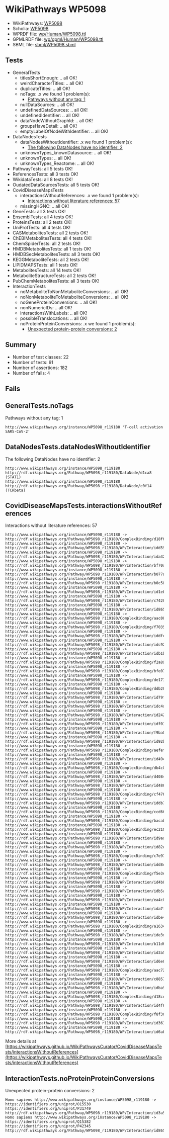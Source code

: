 # WikiPathways WP5098

* WikiPathways: [WP5098](https://identifiers.org/wikipathways:WP5098)
* Scholia: [WP5098](https://scholia.toolforge.org/wikipathways/WP5098)
* WPRDF file: [wp/Human/WP5098.ttl](../wp/Human/WP5098.ttl)
* GPMLRDF file: [wp/gpml/Human/WP5098.ttl](../wp/gpml/Human/WP5098.ttl)
* SBML file: [sbml/WP5098.sbml](../sbml/WP5098.sbml)

## Tests
* GeneralTests
    * titlesShortEnough: .. all OK!
    * weirdCharacterTitles: .. all OK!
    * duplicateTitles: .. all OK!
    * noTags: .x we found 1 problem(s):
        * [Pathways without any tag: 1](#b5a30a81)
    * nullDataSources: .. all OK!
    * undefinedDataSources: .. all OK!
    * undefinedIdentifier: .. all OK!
    * dataNodeWithoutGraphId: .. all OK!
    * groupsHaveDetail: .. all OK!
    * emptyLabelOfNodeWithIdentifier: .. all OK!
* DataNodesTests
    * dataNodesWithoutIdentifier: .x we found 1 problem(s):
        * [The following DataNodes have no identifier: 2](#d2d32fa1)
    * unknownTypes_knownDatasource: .. all OK!
    * unknownTypes: .. all OK!
    * unknownTypes_Reactome: .. all OK!
* PathwayTests: all 5 tests OK!
* ReferencesTests: all 3 tests OK!
* WikidataTests: all 8 tests OK!
* OudatedDataSourcesTests: all 5 tests OK!
* CovidDiseaseMapsTests
    * interactionsWithoutReferences: .x we found 1 problem(s):
        * [Interactions without literature references: 57](#9701cd64)
    * missingHGNC: .. all OK!
* GeneTests: all 3 tests OK!
* EnsemblTests: all 4 tests OK!
* ProteinsTests: all 2 tests OK!
* UniProtTests: all 4 tests OK!
* CASMetabolitesTests: all 2 tests OK!
* ChEBIMetabolitesTests: all 4 tests OK!
* ChemSpiderTests: all 2 tests OK!
* HMDBMetabolitesTests: all 1 tests OK!
* HMDBSecMetabolitesTests: all 3 tests OK!
* KEGGMetaboliteTests: all 2 tests OK!
* LIPIDMAPSTests: all 1 tests OK!
* MetabolitesTests: all 14 tests OK!
* MetaboliteStructureTests: all 2 tests OK!
* PubChemMetabolitesTests: all 3 tests OK!
* InteractionTests
    * noMetaboliteToNonMetaboliteConversions: .. all OK!
    * noNonMetaboliteToMetaboliteConversions: .. all OK!
    * noGeneProteinConversions: .. all OK!
    * nonNumericIDs: .. all OK!
    * interactionsWithLabels: .. all OK!
    * possibleTranslocations: .. all OK!
    * noProteinProteinConversions: .x we found 1 problem(s):
        * [Unexpected protein-protein conversions: 2](#2cf74678)


## Summary

* Number of test classes: 22
* Number of tests: 91
* Number of assertions: 182
* Number of fails: 4

## Fails

<a name="b5a30a81" />

## GeneralTests.noTags

Pathways without any tag: 1
```
http://www.wikipathways.org/instance/WP5098_r119180 'T-cell activation SARS-CoV-2' 
```

<a name="d2d32fa1" />

## DataNodesTests.dataNodesWithoutIdentifier

The following DataNodes have no identifier: 2
```
http://www.wikipathways.org/instance/WP5098_r119180 http://rdf.wikipathways.org/Pathway/WP5098_r119180/DataNode/d1ca8 (STAT1)
http://www.wikipathways.org/instance/WP5098_r119180 http://rdf.wikipathways.org/Pathway/WP5098_r119180/DataNode/c0f14 (TCRbeta)
```

<a name="9701cd64" />

## CovidDiseaseMapsTests.interactionsWithoutReferences

Interactions without literature references: 57
```
http://www.wikipathways.org/instance/WP5098_r119180 -> http://rdf.wikipathways.org/Pathway/WP5098_r119180/ComplexBinding/d18f6
http://www.wikipathways.org/instance/WP5098_r119180 -> http://rdf.wikipathways.org/Pathway/WP5098_r119180/WP/Interaction/idd590bb87
http://www.wikipathways.org/instance/WP5098_r119180 -> http://rdf.wikipathways.org/Pathway/WP5098_r119180/WP/Interaction/ida42d85bc
http://www.wikipathways.org/instance/WP5098_r119180 -> http://rdf.wikipathways.org/Pathway/WP5098_r119180/WP/Interaction/bf70d
http://www.wikipathways.org/instance/WP5098_r119180 -> http://rdf.wikipathways.org/Pathway/WP5098_r119180/WP/Interaction/b077a
http://www.wikipathways.org/instance/WP5098_r119180 -> http://rdf.wikipathways.org/Pathway/WP5098_r119180/WP/Interaction/b0c58
http://www.wikipathways.org/instance/WP5098_r119180 -> http://rdf.wikipathways.org/Pathway/WP5098_r119180/WP/Interaction/id1ebf349f
http://www.wikipathways.org/instance/WP5098_r119180 -> http://rdf.wikipathways.org/Pathway/WP5098_r119180/WP/Interaction/c7428
http://www.wikipathways.org/instance/WP5098_r119180 -> http://rdf.wikipathways.org/Pathway/WP5098_r119180/WP/Interaction/id865ab3e7
http://www.wikipathways.org/instance/WP5098_r119180 -> http://rdf.wikipathways.org/Pathway/WP5098_r119180/ComplexBinding/aac08
http://www.wikipathways.org/instance/WP5098_r119180 -> http://rdf.wikipathways.org/Pathway/WP5098_r119180/ComplexBinding/f7035
http://www.wikipathways.org/instance/WP5098_r119180 -> http://rdf.wikipathways.org/Pathway/WP5098_r119180/WP/Interaction/iddfca0d3d
http://www.wikipathways.org/instance/WP5098_r119180 -> http://rdf.wikipathways.org/Pathway/WP5098_r119180/WP/Interaction/idc921837b
http://www.wikipathways.org/instance/WP5098_r119180 -> http://rdf.wikipathways.org/Pathway/WP5098_r119180/WP/Interaction/idb1b54847
http://www.wikipathways.org/instance/WP5098_r119180 -> http://rdf.wikipathways.org/Pathway/WP5098_r119180/ComplexBinding/f2a89
http://www.wikipathways.org/instance/WP5098_r119180 -> http://rdf.wikipathways.org/Pathway/WP5098_r119180/ComplexBinding/bfe07
http://www.wikipathways.org/instance/WP5098_r119180 -> http://rdf.wikipathways.org/Pathway/WP5098_r119180/ComplexBinding/de171
http://www.wikipathways.org/instance/WP5098_r119180 -> http://rdf.wikipathways.org/Pathway/WP5098_r119180/ComplexBinding/ddb28
http://www.wikipathways.org/instance/WP5098_r119180 -> http://rdf.wikipathways.org/Pathway/WP5098_r119180/WP/Interaction/id79f6165
http://www.wikipathways.org/instance/WP5098_r119180 -> http://rdf.wikipathways.org/Pathway/WP5098_r119180/WP/Interaction/idc4d106af
http://www.wikipathways.org/instance/WP5098_r119180 -> http://rdf.wikipathways.org/Pathway/WP5098_r119180/WP/Interaction/id2427873f
http://www.wikipathways.org/instance/WP5098_r119180 -> http://rdf.wikipathways.org/Pathway/WP5098_r119180/WP/Interaction/idf018b9aa
http://www.wikipathways.org/instance/WP5098_r119180 -> http://rdf.wikipathways.org/Pathway/WP5098_r119180/WP/Interaction/f9ba0
http://www.wikipathways.org/instance/WP5098_r119180 -> http://rdf.wikipathways.org/Pathway/WP5098_r119180/WP/Interaction/id92b5491d
http://www.wikipathways.org/instance/WP5098_r119180 -> http://rdf.wikipathways.org/Pathway/WP5098_r119180/ComplexBinding/aefef
http://www.wikipathways.org/instance/WP5098_r119180 -> http://rdf.wikipathways.org/Pathway/WP5098_r119180/WP/Interaction/id49437383
http://www.wikipathways.org/instance/WP5098_r119180 -> http://rdf.wikipathways.org/Pathway/WP5098_r119180/ComplexBinding/db4c0
http://www.wikipathways.org/instance/WP5098_r119180 -> http://rdf.wikipathways.org/Pathway/WP5098_r119180/WP/Interaction/d4084
http://www.wikipathways.org/instance/WP5098_r119180 -> http://rdf.wikipathways.org/Pathway/WP5098_r119180/WP/Interaction/id4864639c
http://www.wikipathways.org/instance/WP5098_r119180 -> http://rdf.wikipathways.org/Pathway/WP5098_r119180/ComplexBinding/cf476
http://www.wikipathways.org/instance/WP5098_r119180 -> http://rdf.wikipathways.org/Pathway/WP5098_r119180/WP/Interaction/iddb78dc63
http://www.wikipathways.org/instance/WP5098_r119180 -> http://rdf.wikipathways.org/Pathway/WP5098_r119180/ComplexBinding/ccd66
http://www.wikipathways.org/instance/WP5098_r119180 -> http://rdf.wikipathways.org/Pathway/WP5098_r119180/ComplexBinding/bacab
http://www.wikipathways.org/instance/WP5098_r119180 -> http://rdf.wikipathways.org/Pathway/WP5098_r119180/ComplexBinding/ec210
http://www.wikipathways.org/instance/WP5098_r119180 -> http://rdf.wikipathways.org/Pathway/WP5098_r119180/WP/Interaction/id9ad77c61
http://www.wikipathways.org/instance/WP5098_r119180 -> http://rdf.wikipathways.org/Pathway/WP5098_r119180/WP/Interaction/id82eae6a3
http://www.wikipathways.org/instance/WP5098_r119180 -> http://rdf.wikipathways.org/Pathway/WP5098_r119180/ComplexBinding/c7e97
http://www.wikipathways.org/instance/WP5098_r119180 -> http://rdf.wikipathways.org/Pathway/WP5098_r119180/WP/Interaction/idd8c4d3f
http://www.wikipathways.org/instance/WP5098_r119180 -> http://rdf.wikipathways.org/Pathway/WP5098_r119180/ComplexBinding/f5e3e
http://www.wikipathways.org/instance/WP5098_r119180 -> http://rdf.wikipathways.org/Pathway/WP5098_r119180/WP/Interaction/id4b84b43
http://www.wikipathways.org/instance/WP5098_r119180 -> http://rdf.wikipathways.org/Pathway/WP5098_r119180/WP/Interaction/idb5a40401
http://www.wikipathways.org/instance/WP5098_r119180 -> http://rdf.wikipathways.org/Pathway/WP5098_r119180/WP/Interaction/ea4c8
http://www.wikipathways.org/instance/WP5098_r119180 -> http://rdf.wikipathways.org/Pathway/WP5098_r119180/WP/Interaction/ida7f3f815
http://www.wikipathways.org/instance/WP5098_r119180 -> http://rdf.wikipathways.org/Pathway/WP5098_r119180/WP/Interaction/idbe467704
http://www.wikipathways.org/instance/WP5098_r119180 -> http://rdf.wikipathways.org/Pathway/WP5098_r119180/ComplexBinding/a1634
http://www.wikipathways.org/instance/WP5098_r119180 -> http://rdf.wikipathways.org/Pathway/WP5098_r119180/WP/Interaction/ide3db8c55
http://www.wikipathways.org/instance/WP5098_r119180 -> http://rdf.wikipathways.org/Pathway/WP5098_r119180/WP/Interaction/b11d6
http://www.wikipathways.org/instance/WP5098_r119180 -> http://rdf.wikipathways.org/Pathway/WP5098_r119180/WP/Interaction/id3a58afa7
http://www.wikipathways.org/instance/WP5098_r119180 -> http://rdf.wikipathways.org/Pathway/WP5098_r119180/WP/Interaction/id6e8b4cd
http://www.wikipathways.org/instance/WP5098_r119180 -> http://rdf.wikipathways.org/Pathway/WP5098_r119180/ComplexBinding/aac72
http://www.wikipathways.org/instance/WP5098_r119180 -> http://rdf.wikipathways.org/Pathway/WP5098_r119180/WP/Interaction/c8857
http://www.wikipathways.org/instance/WP5098_r119180 -> http://rdf.wikipathways.org/Pathway/WP5098_r119180/WP/Interaction/idba91971b
http://www.wikipathways.org/instance/WP5098_r119180 -> http://rdf.wikipathways.org/Pathway/WP5098_r119180/ComplexBinding/d18cc
http://www.wikipathways.org/instance/WP5098_r119180 -> http://rdf.wikipathways.org/Pathway/WP5098_r119180/WP/Interaction/id4f650a03
http://www.wikipathways.org/instance/WP5098_r119180 -> http://rdf.wikipathways.org/Pathway/WP5098_r119180/ComplexBinding/f8f36
http://www.wikipathways.org/instance/WP5098_r119180 -> http://rdf.wikipathways.org/Pathway/WP5098_r119180/WP/Interaction/id361cfed2
http://www.wikipathways.org/instance/WP5098_r119180 -> http://rdf.wikipathways.org/Pathway/WP5098_r119180/WP/Interaction/id6abffb2c
```

More details at [https://wikipathways.github.io/WikiPathwaysCurator/CovidDiseaseMapsTests/interactionsWithoutReferences](https://wikipathways.github.io/WikiPathwaysCurator/CovidDiseaseMapsTests/interactionsWithoutReferences)

<a name="2cf74678" />

## InteractionTests.noProteinProteinConversions

Unexpected protein-protein conversions: 2
```
Homo sapiens http://www.wikipathways.org/instance/WP5098_r119180 -> https://identifiers.org/uniprot/O15530 https://identifiers.org/uniprot/P31749 http://rdf.wikipathways.org/Pathway/WP5098_r119180/WP/Interaction/id3a58afa7
Homo sapiens http://www.wikipathways.org/instance/WP5098_r119180 -> https://identifiers.org/uniprot/Q15382 https://identifiers.org/uniprot/P42345 http://rdf.wikipathways.org/Pathway/WP5098_r119180/WP/Interaction/id865ab3e7
```

